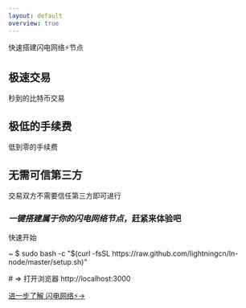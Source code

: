 ```yaml
---
layout: default
overview: true
---
```


<section class="intro">
  <div class="grid">
    <div class="unit whole center-on-mobiles">
      <p class="first">快速搭建闪电网络⚡️节点</p>
    </div>
  </div>
</section>
<section class="features">
  <div class="grid">
    <div class="unit one-third">
      <h2>极速交易</h2>
      <p>
        秒到的比特币交易
      </p>
    </div>
    <div class="unit one-third">
      <h2>极低的手续费</h2>
      <p>
        低到零的手续费
      </p>
    </div>
    <div class="unit one-third">
      <h2>无需可信第三方</h2>
      <p>
		交易双方不需要信任第三方即可进行
      </p>
    </div>
    <div class="clear"></div>
  </div>
</section>
<section class="quickstart">
  <div class="grid">
    <div class="unit golden-small center-on-mobiles">
      <h3><em>一键搭建属于你的闪电网络节点</em>，赶紧来体验吧</h3>
    </div>
    <div class="unit golden-large code">
      <p class="title">快速开始</p>
      <div class="shell">
        <p class="line">
          <span class="path">~</span>
          <span class="prompt">$</span>
          <span class="command">sudo bash -c "$(curl -fsSL https://raw.github.com/lightningcn/ln-node/master/setup.sh)"</span>
        </p>
        <p class="line">
          <span class="output"># => 打开浏览器 http://localhost:3000</span>
        </p>
      </div>
    </div>
    <div class="clear"></div>
  </div>
</section>
<section class="free-hosting">
  <div class="grid">
    <div class="unit whole">
      <div class="grid pane">
        <div class="unit whole center-on-mobiles">
          <div class="pane-content">
            <a href="http://docs.lightningcn.com/">进一步了解 闪电网络⚡️&rarr;</a>
          </div>
        </div>
        <div class="clear"></div>
      </div>
    </div>
  </div>
</section>
